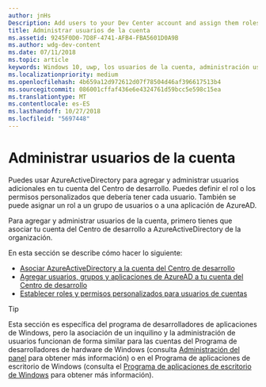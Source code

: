 ```yaml
---
author: jnHs
Description: Add users to your Dev Center account and assign them roles with specific permissions.
title: Administrar usuarios de la cuenta
ms.assetid: 9245F0D0-7D8F-4741-AFB4-FBA5601D0A9B
ms.author: wdg-dev-content
ms.date: 07/11/2018
ms.topic: article
keywords: Windows 10, uwp, los usuarios de la cuenta, administración usuarios, azure ad, multiusuario, varios usuarios
ms.localizationpriority: medium
ms.openlocfilehash: 4b659a12d972612d07f78504d46af396617513b4
ms.sourcegitcommit: 086001cffaf436e6e4324761d59bcc5e598c15ea
ms.translationtype: MT
ms.contentlocale: es-ES
ms.lasthandoff: 10/27/2018
ms.locfileid: "5697448"
---
```

# <a name="manage-account-users"></a>Administrar usuarios de la cuenta

Puedes usar AzureActiveDirectory para agregar y administrar usuarios adicionales en tu cuenta del Centro de desarrollo. Puedes definir el rol o los permisos personalizados que debería tener cada usuario. También se puede asignar un rol a un grupo de usuarios o a una aplicación de AzureAD.

Para agregar y administrar usuarios de la cuenta, primero tienes que asociar tu cuenta del Centro de desarrollo a AzureActiveDirectory de la organización. 

En esta sección se describe cómo hacer lo siguiente:

-   [Asociar AzureActiveDirectory a la cuenta del Centro de desarrollo](associate-azure-ad-with-dev-center.md)
-   [Agregar usuarios, grupos y aplicaciones de AzureAD a tu cuenta del Centro de desarrollo](add-users-groups-and-azure-ad-applications.md)
-   [Establecer roles y permisos personalizados para usuarios de cuentas](set-custom-permissions-for-account-users.md)

> [!TIP]
> Esta sección es específica del programa de desarrolladores de aplicaciones de Windows, pero la asociación de un inquilino y la administración de usuarios funcionan de forma similar para las cuentas del Programa de desarrolladores de hardware de Windows (consulta [Administración del panel](https://docs.microsoft.com/windows-hardware/drivers/dashboard/dashboard-administration) para obtener más información) o en el Programa de aplicaciones de escritorio de Windows (consulta el [Programa de aplicaciones de escritorio de Windows](https://docs.microsoft.com/windows/desktop/appxpkg/windows-desktop-application-program#add-and-manage-account-users) para obtener más información).
